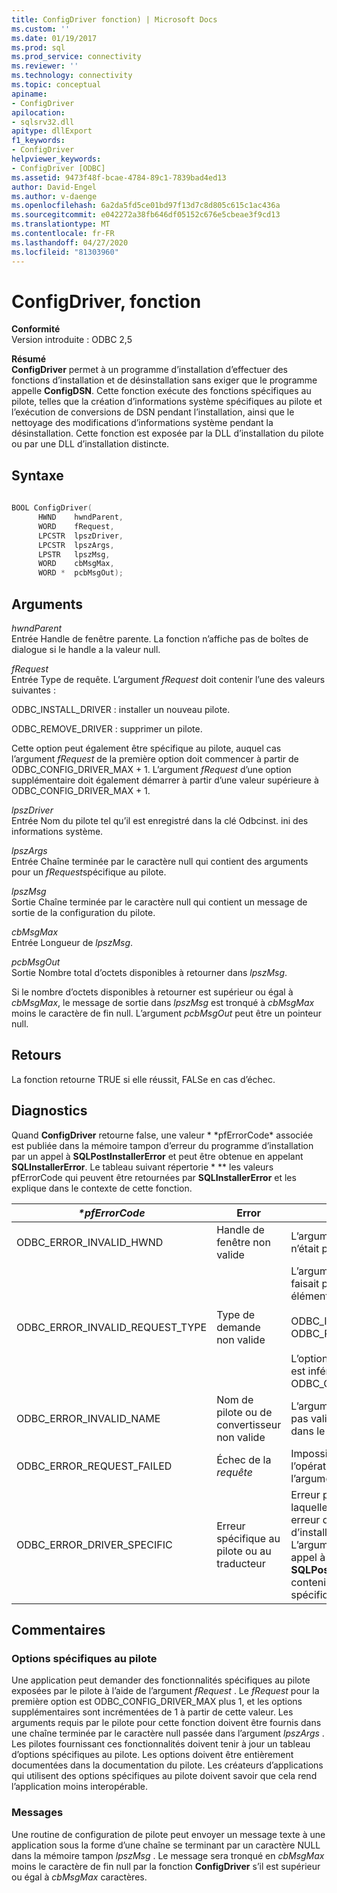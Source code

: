 ```yaml
---
title: ConfigDriver fonction) | Microsoft Docs
ms.custom: ''
ms.date: 01/19/2017
ms.prod: sql
ms.prod_service: connectivity
ms.reviewer: ''
ms.technology: connectivity
ms.topic: conceptual
apiname:
- ConfigDriver
apilocation:
- sqlsrv32.dll
apitype: dllExport
f1_keywords:
- ConfigDriver
helpviewer_keywords:
- ConfigDriver [ODBC]
ms.assetid: 9473f48f-bcae-4784-89c1-7839bad4ed13
author: David-Engel
ms.author: v-daenge
ms.openlocfilehash: 6a2da5fd5ce01bd97f13d7c8d805c615c1ac436a
ms.sourcegitcommit: e042272a38fb646df05152c676e5cbeae3f9cd13
ms.translationtype: MT
ms.contentlocale: fr-FR
ms.lasthandoff: 04/27/2020
ms.locfileid: "81303960"
---
```

# <a name="configdriver-function"></a>ConfigDriver, fonction
**Conformité**  
 Version introduite : ODBC 2,5  
  
 **Résumé**  
 **ConfigDriver** permet à un programme d’installation d’effectuer des fonctions d’installation et de désinstallation sans exiger que le programme appelle **ConfigDSN**. Cette fonction exécute des fonctions spécifiques au pilote, telles que la création d’informations système spécifiques au pilote et l’exécution de conversions de DSN pendant l’installation, ainsi que le nettoyage des modifications d’informations système pendant la désinstallation. Cette fonction est exposée par la DLL d’installation du pilote ou par une DLL d’installation distincte.  
  
## <a name="syntax"></a>Syntaxe  
  
```cpp  
  
BOOL ConfigDriver(  
      HWND    hwndParent,  
      WORD    fRequest,  
      LPCSTR  lpszDriver,  
      LPCSTR  lpszArgs,  
      LPSTR   lpszMsg,  
      WORD    cbMsgMax,  
      WORD *  pcbMsgOut);  
```  
  
## <a name="arguments"></a>Arguments  
 *hwndParent*  
 Entrée Handle de fenêtre parente. La fonction n’affiche pas de boîtes de dialogue si le handle a la valeur null.  
  
 *fRequest*  
 Entrée Type de requête. L’argument *fRequest* doit contenir l’une des valeurs suivantes :  
  
 ODBC_INSTALL_DRIVER : installer un nouveau pilote.  
  
 ODBC_REMOVE_DRIVER : supprimer un pilote.  
  
 Cette option peut également être spécifique au pilote, auquel cas l’argument *fRequest* de la première option doit commencer à partir de ODBC_CONFIG_DRIVER_MAX + 1. L’argument *fRequest* d’une option supplémentaire doit également démarrer à partir d’une valeur supérieure à ODBC_CONFIG_DRIVER_MAX + 1.  
  
 *lpszDriver*  
 Entrée Nom du pilote tel qu’il est enregistré dans la clé Odbcinst. ini des informations système.  
  
 *lpszArgs*  
 Entrée Chaîne terminée par le caractère null qui contient des arguments pour un *fRequest*spécifique au pilote.  
  
 *lpszMsg*  
 Sortie Chaîne terminée par le caractère null qui contient un message de sortie de la configuration du pilote.  
  
 *cbMsgMax*  
 Entrée Longueur de *lpszMsg*.  
  
 *pcbMsgOut*  
 Sortie Nombre total d’octets disponibles à retourner dans *lpszMsg*.  
  
 Si le nombre d’octets disponibles à retourner est supérieur ou égal à *cbMsgMax*, le message de sortie dans *lpszMsg* est tronqué à *cbMsgMax* moins le caractère de fin null. L’argument *pcbMsgOut* peut être un pointeur null.  
  
## <a name="returns"></a>Retours  
 La fonction retourne TRUE si elle réussit, FALSe en cas d’échec.  
  
## <a name="diagnostics"></a>Diagnostics  
 Quand **ConfigDriver** retourne false, une valeur * \*pfErrorCode* associée est publiée dans la mémoire tampon d’erreur du programme d’installation par un appel à **SQLPostInstallerError** et peut être obtenue en appelant **SQLInstallerError**. Le tableau suivant répertorie * \** les valeurs pfErrorCode qui peuvent être retournées par **SQLInstallerError** et les explique dans le contexte de cette fonction.  
  
|*\*pfErrorCode*|Error|Description|  
|---------------------|-----------|-----------------|  
|ODBC_ERROR_INVALID_HWND|Handle de fenêtre non valide|L’argument *hwndParent* n’était pas valide.|  
|ODBC_ERROR_INVALID_REQUEST_TYPE|Type de demande non valide|L’argument *fRequest* ne faisait pas partie des éléments suivants :<br /><br /> ODBC_INSTALL_DRIVER ODBC_REMOVE_DRIVER<br /><br /> L’option spécifique au pilote est inférieure ou égale à ODBC_CONFIG_DRIVER_MAX.|  
|ODBC_ERROR_INVALID_NAME|Nom de pilote ou de convertisseur non valide|L’argument *lpszDriver* n’était pas valide. Il est introuvable dans le registre.|  
|ODBC_ERROR_REQUEST_FAILED|Échec de la *requête*|Impossible d’effectuer l’opération demandée par l’argument *fRequest* .|  
|ODBC_ERROR_DRIVER_SPECIFIC|Erreur spécifique au pilote ou au traducteur|Erreur propre au pilote pour laquelle il n’existe aucune erreur de programme d’installation ODBC définie. L’argument *SzError* dans un appel à la fonction **SQLPostInstallerError** doit contenir le message d’erreur spécifique au pilote.|  
  
## <a name="comments"></a>Commentaires  
  
### <a name="driver-specific-options"></a>Options spécifiques au pilote  
 Une application peut demander des fonctionnalités spécifiques au pilote exposées par le pilote à l’aide de l’argument *fRequest* . Le *fRequest* pour la première option est ODBC_CONFIG_DRIVER_MAX plus 1, et les options supplémentaires sont incrémentées de 1 à partir de cette valeur. Les arguments requis par le pilote pour cette fonction doivent être fournis dans une chaîne terminée par le caractère null passée dans l’argument *lpszArgs* . Les pilotes fournissant ces fonctionnalités doivent tenir à jour un tableau d’options spécifiques au pilote. Les options doivent être entièrement documentées dans la documentation du pilote. Les créateurs d’applications qui utilisent des options spécifiques au pilote doivent savoir que cela rend l’application moins interopérable.  
  
### <a name="messages"></a>Messages  
 Une routine de configuration de pilote peut envoyer un message texte à une application sous la forme d’une chaîne se terminant par un caractère NULL dans la mémoire tampon *lpszMsg* . Le message sera tronqué en *cbMsgMax* moins le caractère de fin null par la fonction **ConfigDriver** s’il est supérieur ou égal à *cbMsgMax* caractères.

